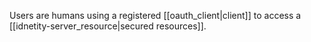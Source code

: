 Users are humans using a registered [[oauth_client|client]] to access a [[idnetity-server_resource|secured resources]].